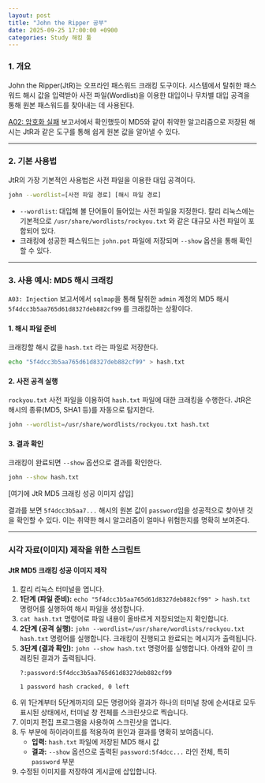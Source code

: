 ```yaml
---
layout: post
title: "John the Ripper 공부"
date: 2025-09-25 17:00:00 +0900
categories: Study 해킹 툴
---
```


### 1. 개요

John the Ripper(JtR)는 오프라인 패스워드 크래킹 도구이다. 시스템에서 탈취한 패스워드 해시 값을 입력받아 사전 파일(Wordlist)을 이용한 대입이나 무차별 대입 공격을 통해 원본 패스워드를 찾아내는 데 사용된다.

[A02: 암호화 실패](https://hamap0.github.io/projects/owasp-top-10/2025/08/26/A02_Cryptographic-Failures.html) 보고서에서 확인했듯이 MD5와 같이 취약한 알고리즘으로 저장된 해시는 JtR과 같은 도구를 통해 쉽게 원본 값을 알아낼 수 있다.

---

### 2. 기본 사용법

JtR의 가장 기본적인 사용법은 사전 파일을 이용한 대입 공격이다.

```bash
john --wordlist=[사전 파일 경로] [해시 파일 경로]
```

*   `--wordlist`: 대입해 볼 단어들이 들어있는 사전 파일을 지정한다. 칼리 리눅스에는 기본적으로 `/usr/share/wordlists/rockyou.txt` 와 같은 대규모 사전 파일이 포함되어 있다.
*   크래킹에 성공한 패스워드는 `john.pot` 파일에 저장되며 `--show` 옵션을 통해 확인할 수 있다.

---

### 3. 사용 예시: MD5 해시 크래킹

`A03: Injection` 보고서에서 `sqlmap`을 통해 탈취한 `admin` 계정의 MD5 해시 `5f4dcc3b5aa765d61d8327deb882cf99` 를 크래킹하는 상황이다.

#### **1. 해시 파일 준비**
크래킹할 해시 값을 `hash.txt` 라는 파일로 저장한다.
```bash
echo "5f4dcc3b5aa765d61d8327deb882cf99" > hash.txt
```

#### **2. 사전 공격 실행**
`rockyou.txt` 사전 파일을 이용하여 `hash.txt` 파일에 대한 크래킹을 수행한다. JtR은 해시의 종류(MD5, SHA1 등)를 자동으로 탐지한다.
```bash
john --wordlist=/usr/share/wordlists/rockyou.txt hash.txt
```

#### **3. 결과 확인**
크래킹이 완료되면 `--show` 옵션으로 결과를 확인한다.
```bash
john --show hash.txt
```
[여기에 JtR MD5 크래킹 성공 이미지 삽입]

결과를 보면 `5f4dcc3b5aa7...` 해시의 원본 값이 `password`임을 성공적으로 찾아낸 것을 확인할 수 있다. 이는 취약한 해시 알고리즘이 얼마나 위험한지를 명확히 보여준다.

<hr class="short-rule">





### 시각 자료(이미지) 제작을 위한 스크립트

#### **JtR MD5 크래킹 성공 이미지 제작**

1.  칼리 리눅스 터미널을 엽니다.
2.  **1단계 (파일 준비):** `echo "5f4dcc3b5aa765d61d8327deb882cf99" > hash.txt` 명령어를 실행하여 해시 파일을 생성합니다.
3.  `cat hash.txt` 명령어로 파일 내용이 올바르게 저장되었는지 확인합니다.
4.  **2단계 (공격 실행):** `john --wordlist=/usr/share/wordlists/rockyou.txt hash.txt` 명령어를 실행합니다. 크래킹이 진행되고 완료되는 메시지가 출력됩니다.
5.  **3단계 (결과 확인):** `john --show hash.txt` 명령어를 실행합니다. 아래와 같이 크래킹된 결과가 출력됩니다.
    ```
    ?:password:5f4dcc3b5aa765d61d8327deb882cf99
    
    1 password hash cracked, 0 left
    ```
6.  위 1단계부터 5단계까지의 모든 명령어와 결과가 하나의 터미널 창에 순서대로 모두 표시된 상태에서, 터미널 창 전체를 스크린샷으로 찍습니다.
7.  이미지 편집 프로그램을 사용하여 스크린샷을 엽니다.
8.  두 부분에 하이라이트를 적용하여 원인과 결과를 명확히 보여줍니다.
    *   **입력:** `hash.txt` 파일에 저장된 MD5 해시 값
    *   **결과:** `--show` 옵션으로 출력된 `password:5f4dcc...` 라인 전체, 특히 `password` 부분
9.  수정된 이미지를 저장하여 게시글에 삽입합니다.